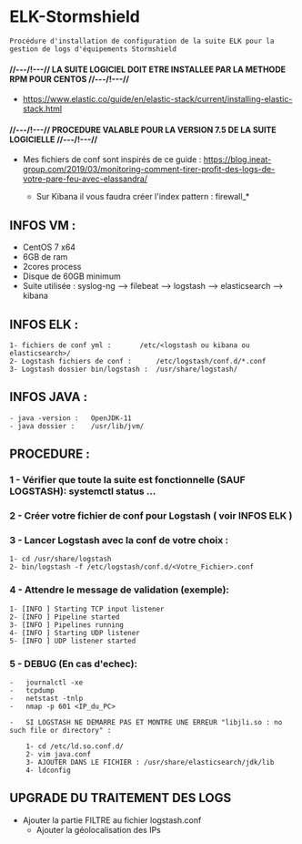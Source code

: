 # ELK-Stormshield
	Procédure d'installation de configuration de la suite ELK pour la gestion de logs d'équipements Stormshield

#### //---/!\---// LA SUITE LOGICIEL DOIT ETRE INSTALLEE PAR LA METHODE RPM POUR CENTOS //---/!\---//
	
* https://www.elastic.co/guide/en/elastic-stack/current/installing-elastic-stack.html
		
#### //---/!\---// PROCEDURE VALABLE POUR LA VERSION 7.5 DE LA SUITE LOGICIELLE //---/!\---//

* Mes fichiers de conf sont inspirés de ce guide :
	https://blog.ineat-group.com/2019/03/monitoring-comment-tirer-profit-des-logs-de-votre-pare-feu-avec-elassandra/
	
	- Sur Kibana il vous faudra créer l'index pattern : firewall_*

## INFOS VM :

* CentOS 7 x64
* 6GB de ram
* 2cores process
* Disque de 60GB minimum 
* Suite utilisée : syslog-ng --> filebeat --> logstash --> elasticsearch --> kibana

## INFOS ELK :

	1- fichiers de conf yml :		/etc/<logstash ou kibana ou elasticsearch>/
	2- Logstash fichiers de conf :		/etc/logstash/conf.d/*.conf
	3- Logstash dossier bin/logstash :	/usr/share/logstash/

## INFOS JAVA :

	- java -version :	OpenJDK-11
	- java dossier :	/usr/lib/jvm/


## PROCEDURE :

### 1 - Vérifier que toute la suite est fonctionnelle (SAUF LOGSTASH): systemctl status ...

### 2 - Créer votre fichier de conf pour Logstash ( voir INFOS ELK )

### 3 - Lancer Logstash avec la conf de votre choix :

	1- cd /usr/share/logstash
	2- bin/logstash -f /etc/logstash/conf.d/<Votre_Fichier>.conf

### 4 - Attendre le message de validation (exemple):

	1- [INFO ] Starting TCP input listener 
	2- [INFO ] Pipeline started 
	3- [INFO ] Pipelines running
	4- [INFO ] Starting UDP listener
	5- [INFO ] UDP listener started

### 5 - DEBUG (En cas d'echec): 

	-	journalctl -xe
	-	tcpdump
	-	netstast -tnlp
	-	nmap -p 601 <IP_du_PC>

	- 	SI LOGSTASH NE DEMARRE PAS ET MONTRE UNE ERREUR "libjli.so : no such file or directory" :

		1- cd /etc/ld.so.conf.d/
		2- vim java.conf
		3- AJOUTER DANS LE FICHIER : /usr/share/elasticsearch/jdk/lib
		4- ldconfig
		
## UPGRADE DU TRAITEMENT DES LOGS

* Ajouter la partie FILTRE au fichier logstash.conf
	- Ajouter la géolocalisation des IPs
